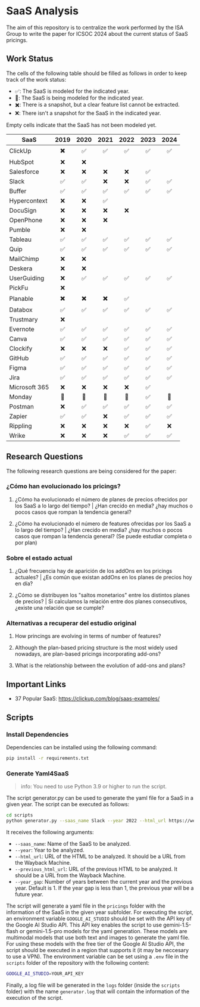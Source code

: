 # SaaS Analysis

The aim of this repository is to centralize the work performed by the ISA Group to write the paper for ICSOC 2024 about the current status of SaaS pricings.

## Work Status

The cells of the following table should be filled as follows in order to keep track of the work status:

- ✅: The SaaS is modeled for the indicated year.
- 🔄: The SaaS is being modeled for the indicated year.
- ✖️: There is a snapshot, but a clear feature list cannot be extracted.
- ❌: There isn't a snapshot for the SaaS in the indicated year.

Empty cells indicate that the SaaS has not been modeled yet.

| SaaS          | 2019 | 2020 | 2021 | 2022 | 2023 | 2024 |
| ------------- | :--: | :--: | :--: | :--: | :--: | :--: |
| ClickUp       |  ✖️   |  ✅  |  ✅  |  ✅  |  ✅  |  ✅  |
| HubSpot       |  ❌  |  ❌  |      |      |      |      |
| Salesforce    |  ❌  |  ❌  |  ❌  |  ❌  |  ✅  |      |
| Slack         |  ✅  |  ✅  |  ❌  |  ❌  |  ✅  |  ✅  |
| Buffer        |  ✅  |  ✅  |  ✅  |  ✅  |  ✅  |  ✅  |
| Hypercontext  |  ❌  |  ❌  |  ✅  |      |      |      |
| DocuSign      |  ❌  |  ❌  |  ❌  |  ❌  |      |      |
| OpenPhone     |  ❌  |  ❌  |  ❌  |      |      |      |
| Pumble        |  ❌  |  ❌  |      |      |      |      |
| Tableau       |  ✅  |  ✅  |  ✅  |  ✅  |  ✅  |  ✅  |
| Quip          |  ✅  |  ✅  |  ✅  |  ✅  |  ✅  |  ✅  |
| MailChimp     |  ❌  |  ❌  |      |      |      |      |
| Deskera       |  ❌  |  ❌  |      |      |      |      |
| UserGuiding   |  ❌  |  ✅  |  ✅  |  ✅  |  ✅  |  ✅  |
| PickFu        |  ❌  |      |      |      |      |      |
| Planable      |  ✖️  |  ✖️  |  ✖️  |  ✅   |      |      |
| Databox       |  ✅  |  ✅  |  ✅  |  ✅  |  ✅  |  ✅  |
| Trustmary     |  ❌  |      |      |      |      |      |
| Evernote      |  ✅  |  ✅  |  ✅  |  ✅  |  ✅  |  ✅  |
| Canva         |  ✅  |  ✅  |  ✅  |  ✅  |  ✅  |  ✅  |
| Clockify      |  ❌  |  ❌  |  ❌  |  ✅  |  ✅  |  ✅  |
| GitHub        |  ✅  |  ✅  |  ✅  |  ✅  |  ✅  |  ✅  |
| Figma         |  ✅  |  ✅  |  ✅  |  ✅  |  ✅  |  ✅  |
| Jira          |  ✅  |  ✅  |  ✅  |  ✅  |  ✅  |  ✅  |
| Microsoft 365 |  ❌  |  ❌  |  ❌  |  ❌  |  ✅  |      |
| Monday        |  🔄  |  🔄  |  🔄  |  🔄  |  ✅  |  🔄  |
| Postman       |  ❌  |  ✅  |  ✅  |  ✅  |  ✅  |  ✅  |
| Zapier        |  ✅  |  ✅  |  ❌  |  ✅  |  ✅  |  ✅  |
| Rippling      |  ❌  |  ❌  |  ❌  |  ❌  |  ✅  |  ❌  |
| Wrike         |  ❌  |  ❌  |  ❌  |  ✅  |  ✅  |  ✅  |

## Research Questions

The following research questions are being considered for the paper:

### ¿Cómo han evolucionado los pricings?

1. ¿Cómo ha evolucionado el número de planes de precios ofrecidos por los SaaS a lo largo del tiempo? | ¿Han crecido en media? ¿hay muchos o pocos casos que rompan la tendencia general?

2. ¿Cómo ha evolucionado el número de features ofrecidas por los SaaS a lo largo del tiempo? | ¿Han crecido en media? ¿hay muchos o pocos casos que rompan la tendencia general? (Se puede estudiar completa o por plan)

### Sobre el estado actual

1. ¿Qué frecuencia hay de aparición de los addOns en los pricings actuales? | ¿Es común que existan addOns en los planes de precios hoy en día?

2. ¿Cómo se distribuyen los "saltos monetarios" entre los distintos planes de precios? | Si calculamos la relación entre dos planes consecutivos, ¿existe una relación que se cumple?

### Alternativas a recuperar del estudio original

1. How princings are evolving in terms of number of features?

2. Although the plan-based pricing structure is the most widely used nowadays, are plan-based pricings incorporating add-ons?

3. What is the relationship between the evolution of add-ons and plans?

## Important Links

- 37 Popular SaaS: https://clickup.com/blog/saas-examples/

## Scripts

### Install Dependencies

Dependencies can be installed using the following command: 

```bash
pip install -r requirements.txt
```

### Generate Yaml4SaaS

> info: You need to use Python 3.9 or higher to run the script.

The script generator.py can be used to generate the yaml file for a SaaS in a given year. The script can be executed as follows:

```bash
cd scripts
python generator.py --saas_name Slack --year 2022 --html_url https://web.archive.org/web/20201022160503/https://slack.com/intl/es-es/pricing --previous_html_url https://web.archive.org/web/20191031074849/https://slack.com/intl/es-es/pricing --year-gap 1
```

It receives the following arguments:
- `--saas_name`: Name of the SaaS to be analyzed.
- `--year`: Year to be analyzed.
- `--html_url`: URL of the HTML to be analyzed. It should be a URL from the Wayback Machine.
- `--previous_html_url`: URL of the previous HTML to be analyzed. It should be a URL from the Wayback Machine.
- `--year_gap`: Number of years between the current year and the previous year. Default is 1. If the year gap is less than 1, the previous year will be a future year.

The script will generate a yaml file in the `pricings` folder with the information of the SaaS in the given year subfolder. For executing the script, an environment variable `GOOGLE_AI_STUDIO` should be set with the API key of the Google AI Studio API. This API key enables the script to use gemini-1.5-flash or gemini-1.5-pro models for the yaml generation. These models are multimodal models that use both text and images to generate the yaml file. For using these models with the free tier of the Google AI Studio API, the script should be executed in a region that supports it (it may be neccesary to use a VPN). The environment variable can be set using a `.env` file in the `scripts` folder of the repository with the following content:

```bash
GOOGLE_AI_STUDIO=YOUR_API_KEY
```

Finally, a log file will be generated in the `logs` folder (inside the `scripts` folder) with the name `generator.log` that will contain the information of the execution of the script.